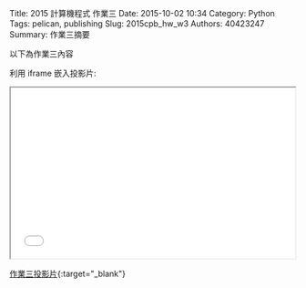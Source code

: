 Title: 2015 計算機程式 作業三
Date: 2015-10-02 10:34
Category: Python
Tags: pelican, publishing
Slug: 2015cpb_hw_w3
Authors: 40423247
Summary: 作業三摘要

以下為作業三內容

利用 iframe 嵌入投影片:

<iframe src="40423247_cp_w3_p.html" width="500" height="300"></iframe>

[作業三投影片](40423247_cp_w3_p.html){:target="_blank"}
